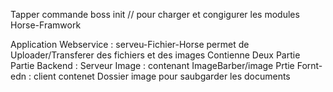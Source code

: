 Tapper commande boss init    // pour charger et congigurer les modules Horse-Framwork

Application Webservice : serveu-Fichier-Horse permet de Uploader/Transferer des fichiers et des images
Contienne  Deux Partie Partie Backend : Serveur Image : contenant  ImageBarber/image
           Prtie Fornt-edn : client contenet Dossier image pour saubgarder les documents
           
